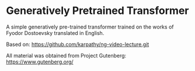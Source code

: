 # Generatively Pretrained Transformer

A simple generatively pre-trained transformer trained on the works of Fyodor Dostoevsky translated in English.

Based on: https://github.com/karpathy/ng-video-lecture.git

All material was obtained from Project Gutenberg: https://www.gutenberg.org/
